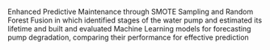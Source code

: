  Enhanced Predictive Maintenance through SMOTE Sampling and Random Forest Fusion in which identified stages of the water pump and estimated its lifetime and built and evaluated Machine Learning models for forecasting pump degradation, comparing their performance for effective prediction
